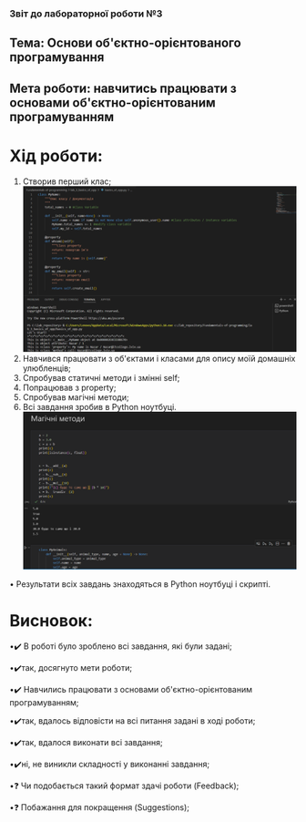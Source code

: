 ### Звіт до лабораторної роботи №3
## Тема: Основи об'єктно-орієнтованого програмування
## Мета роботи: навчитись працювати з основами об'єктно-орієнтованим програмуванням
# Хід роботи:
1. Створив перший клас;
 ![alt text](https://github.com/nazarsoroka/Fundamentals-of-programming/raw/main/scr_5.png)
2. Навчився працювати з об'єктами і класами для опису моїй домашніх улюбленців;
3. Спробував статичні методи і змінні self;
4. Попрацював з property;
5. Спробував магічні методи;
6. Всі завдання зробив в Python ноутбуці.
![alt text](https://github.com/nazarsoroka/Fundamentals-of-programming/raw/main/scr_6.png)

• Результати всіх завдань знаходяться в Python ноутбуці і скрипті.

# Висновок:
•✔️ В роботі було зроблено всі завдання, які були задані;

•✔️так, досягнуто мети роботи; 

•✔️ Навчились працювати з основами об'єктно-орієнтованим програмуванням;

•✔️так, вдалось відповісти на всі питання задані в ході роботи;

•✔️так, вдалося виконати всі завдання;

•✔️ні, не виникли складності у виконанні завдання;

•❓ Чи подобається такий формат здачі роботи (Feedback);

•❓ Побажання для покращення (Suggestions);
